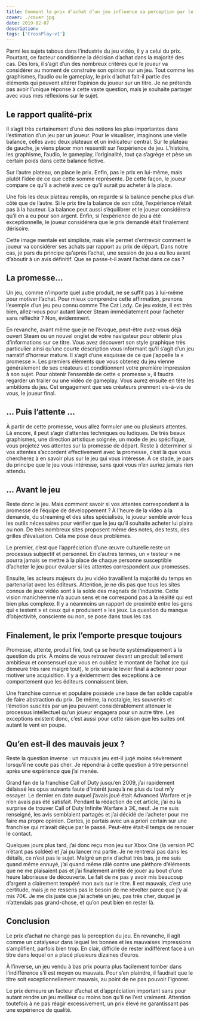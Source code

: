 ```yaml
---
title: Comment le prix d’achat d’un jeu influence sa perception par le joueur ?
cover: ./cover.jpg
date: 2019-02-07
description: 
tags: ['CrossPlay-v1']
---
```

Parmi les sujets tabous dans l’industrie du jeu vidéo, il y a celui du prix. Pourtant, ce facteur conditionne la décision d’achat dans la majorité des cas. Dès lors, il s’agit d’un des nombreux critères que le joueur va considérer au moment de construire son opinion sur un jeu. Tout comme les graphismes, l’audio ou le gameplay, le prix d’achat fait-il partie des éléments qui peuvent altérer l’opinion du joueur sur un titre. Je ne prétends pas avoir l’unique réponse à cette vaste question, mais je souhaite partager avec vous mes réflexions sur le sujet.

## Le rapport qualité-prix
Il s’agit très certainement d’une des notions les plus importantes dans l’estimation d’un jeu par un joueur. Pour le visualiser, imaginons une vielle balance, celles avec deux plateaux et un indicateur central. Sur le plateau de gauche, je viens placer mon ressentit sur l’expérience de jeu. L’histoire, les graphisme, l’audio, le gameplay, l’originalité, tout ça s’agrège et pèse un certain poids dans cette balance fictive.

Sur l’autre plateau, on place le prix. Enfin, pas le prix en lui-même, mais plutôt l’idée de ce que cette somme représente. De cette façon, le joueur compare ce qu’il a acheté avec ce qu’il aurait pu acheter à la place.

Une fois les deux plateau remplis, on regarde si la balance penche plus d’un côté que de l’autre. Si le prix tire la balance de son côté, l’expérience n’était pas à la hauteur. La balance peut aussi s’équilibrer et le joueur considérera qu’il en a eu pour son argent. Enfin, si l’expérience de jeu a été exceptionnelle, le joueur considérera que le prix demandé était finalement dérisoire.

Cette image mentale est simpliste, mais elle permet d’entrevoir comment le joueur va considérer ses achats par rapport au prix de départ. Dans notre cas, je pars du principe qu’après l’achat, une session de jeu a eu lieu avant d’aboutir à un avis définitif. Que se passe-t-il avant l’achat dans ce cas ?

## La promesse…
Un jeu, comme n’importe quel autre produit, ne se suffit pas à lui-même pour motiver l’achat. Pour mieux comprendre cette affirmation, prenons l’exemple d’un jeu peu connu comme The Cat Lady. Ce jeu existe, il est très bien, allez-vous pour autant lancer Steam immédiatement pour l’acheter sans réfléchir ? Non, évidemment.

En revanche, avant même que je ne l’évoque, peut-être avez-vous déjà ouvert Steam ou un nouvel onglet de votre navigateur pour obtenir plus d’informations sur ce titre. Vous avez découvert son style graphique très particulier ainsi qu’une courte description vous informant qu’il s’agit d’un jeu narratif d’horreur mature. Il s’agit d’une esquisse de ce que j’appelle la « promesse ». Les premiers éléments que vous obtenez du jeu vienne généralement de ses créateurs et conditionnent votre première impression à son sujet. Pour obtenir l’ensemble de cette « promesse », il faudra regarder un trailer ou une vidéo de gameplay. Vous aurez ensuite en tête les ambitions du jeu. Cet engagement que ses créateurs prennent vis-à-vis de vous, le joueur final.

## … Puis l’attente …
À partir de cette promesse, vous allez formuler une ou plusieurs attentes. Là encore, il peut s’agir d’attentes techniques ou ludiques. De très beaux graphismes, une direction artistique soignée, un mode de jeu spécifique, vous projetez vos attentes sur la promesse de départ. Reste à déterminer si vos attentes s’accordent effectivement avec la promesse, c’est là que vous chercherez à en savoir plus sur le jeu qui vous intéresse. À ce stade, je pars du principe que le jeu vous intéresse, sans quoi vous n’en auriez jamais rien attendu.

## … Avant le jeu
Reste donc le jeu. Mais comment savoir si vos attentes correspondent à la promesse de l’équipe de développement ? À l’heure de la vidéo à la demande, du streaming et des sites spécialisés, le joueur semble avoir tous les outils nécessaires pour vérifier que le jeu qu’il souhaite acheter lui plaira ou non. De très nombreux sites proposent même des notes, des tests, des grilles d’évaluation. Cela me pose deux problèmes.

Le premier, c’est que l’appréciation d’une œuvre culturelle reste un processus subjectif et personnel. En d’autres termes, un « testeur » ne pourra jamais se mettre à la place de chaque personne susceptible d’acheter le jeu pour évaluer si les attentes correspondent aux promesses.

Ensuite, les acteurs majeurs du jeu vidéo travaillent la majorité du temps en partenariat avec les éditeurs. Attention, je ne dis pas que tous les sites connus de jeux vidéo sont à la solde des magnats de l’industrie. Cette vision manichéenne n’a aucun sens et ne correspond pas à la réalité qui est bien plus complexe. Il y a néanmoins un rapport de proximité entre les gens qui « testent » et ceux qui « produisent » les jeux. La question du manque d’objectivité, consciente ou non, se pose dans tous les cas.

## Finalement, le prix l’emporte presque toujours
Promesse, attente, produit fini, tout ça se heurte systématiquement à la question du prix. À moins de vous retrouver devant un produit tellement ambitieux et consensuel que vous en oubliez le montant de l’achat (ce qui demeure très rare malgré tout), le prix sera le levier final à actionner pour motiver une acquisition. Il y a évidemment des exceptions à ce comportement que les éditeurs connaissent bien.

Une franchise connue et populaire possède une base de fan solide capable de faire abstraction du prix. De même, la nostalgie, les souvenirs et l’émotion suscités par un jeu peuvent considérablement atténuer le processus intellectuel qu’un joueur engagera pour un autre titre. Les exceptions existent donc, c’est aussi pour cette raison que les suites ont autant le vent en poupe.

## Qu’en est-il des mauvais jeux ?
Reste la question inverse : un mauvais jeu est-il jugé moins sévèrement lorsqu’il ne coute pas cher. Je répondrai à cette question à titre personnel après une expérience que j’ai menée.

Grand fan de la franchise Call of Duty jusqu’en 2009, j’ai rapidement délaissé les opus suivants faute d’intérêt jusqu’à ne plus du tout m’y essayer. Le dernier en date auquel j’avais joué était Advanced Warfare et je n’en avais pas été satisfait. Pendant la rédaction de cet article, j’ai eu la surprise de trouver Call of Duty Infinite Warfare à 3€, neuf. Je me suis renseigné, les avis semblaient partagés et j’ai décidé de l’acheter pour me faire ma propre opinion. Certes, je partais avec un a priori certain sur une franchise qui m’avait déçue par le passé. Peut-être était-il temps de renouer le contact.

Quelques jours plus tard, j’ai donc reçu mon jeu sur Xbox One (la version PC n’étant pas soldée) et j’ai pu lancer ma partie. Je ne rentrerai pas dans les détails, ce n’est pas le sujet. Malgré un prix d’achat très bas, je me suis quand même ennuyé, j’ai quand même râlé contre une pléthore d’éléments que ne me plaisaient pas et j’ai finalement arrêté de jouer au bout d’une heure laborieuse de découverte. Le fait de ne pas y avoir mis beaucoup d’argent a clairement tempéré mon avis sur le titre. Il est mauvais, c’est une certitude, mais je ne ressens pas le besoin de me révolter parce que j’y ai mis 70€. Je me dis juste que j’ai acheté un jeu, pas très cher, duquel je n’attendais pas grand-chose, et qu’on peut bien en rester là.

## Conclusion
Le prix d’achat ne change pas la perception du jeu. En revanche, il agit comme un catalyseur dans lequel les bonnes et les mauvaises impressions s’amplifient, parfois bien trop. En clair, difficile de rester indifférent face à un titre dans lequel on a placé plusieurs dizaines d’euros.

À l’inverse, un jeu vendu à bas prix pourra plus facilement tomber dans l’indifférence s’il est moyen ou mauvais. Pour s’en plaindre, il faudrait que le titre soit exceptionnellement mauvais, au point de ne pas pouvoir l’ignorer.

Le prix demeure un facteur d’achat et d’appréciation important sans pour autant rendre un jeu meilleur ou moins bon qu’il ne l’est vraiment. Attention toutefois à ne pas réagir excessivement, un prix élevé ne garantissant pas une expérience de qualité.

